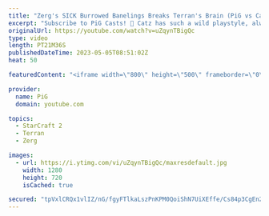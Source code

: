 ```yaml
---
title: "Zerg's SICK Burrowed Banelings Breaks Terran's Brain (PiG vs Catz) - StarCraft 2"
excerpt: "Subscribe to PiG Casts! 🐷 Catz has such a wild playstyle, always so much fun to play against him! You never know what to expect, like a wild burrowed baneling bomb that shatters your brain haha -- 🐷 Main Channel: https://www.youtube.com/user/PiGstarcraft 🐷 Second Channel for Learning StarCraft 2:"
originalUrl: https://youtube.com/watch?v=uZqynTBigQc
type: video
length: PT21M36S
publishedDateTime: 2023-05-05T08:51:02Z
heat: 50

featuredContent: "<iframe width=\"800\" height=\"500\" frameborder=\"0\" src=\"https://www.youtube.com/embed/uZqynTBigQc\" allow=\"accelerometer; autoplay; encrypted-media; gyroscope; picture-in-picture\" allowfullscreen></iframe>"

provider:
  name: PiG
  domain: youtube.com

topics:
  - StarCraft 2
  - Terran
  - Zerg

images:
  - url: https://i.ytimg.com/vi/uZqynTBigQc/maxresdefault.jpg
    width: 1280
    height: 720
    isCached: true

secured: "tpVxlCRQx1vlIZ/nG/fgyFTlkaLszPnKPM0QoiShN7UiXEffe/Cs84p3CgEn2a2d7trnOVZsoqMizmN6Xoofzp7/MreIRBBQik44Zl/jo5d1ht5JjR7YmGWm/sUJiAzD7t0BQV2Iri/pfuDvEr9difUsJuL0i367c7Gc9Z4nCilpJKv0l5I87mvFEH46byh4N0MgDH4Af3BEL5uRhdI/O9nJ6Rhe014wWce9X3Q5F7QYNwCng2y1+9TQDbshPi21qmh0l45mLIALZhjd6E4Yq8w3MsNTQihx1b1yPb9I6++rWAp6QRwVRA7eGbK30jeEj8ATmoAuFYqcGu2Rohabwj1GCSHJbUDiSRya5Xr92y5vWpIxtZ4ilLbkYnpfVuxolzA7W+d4d7yv8gI4RN0qxAxkJYNhw/rlD9zl4LtWOYE=;wv1R1CadL1vJGCmTZzxfqA=="
---
```


